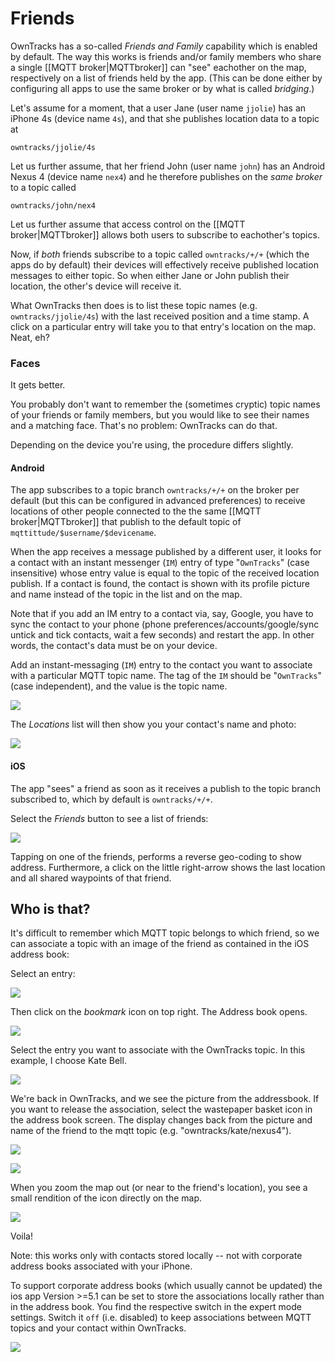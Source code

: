 # Friends

OwnTracks has a so-called _Friends and Family_ capability which is enabled by
default. The way this works is friends and/or family members who share a single
[[MQTT broker|MQTTbroker]] can "see" eachother on the map, respectively on a
list of friends held by the app.  (This can be done either by configuring all
apps to use the same broker or by what is called _bridging_.)

Let's assume for a moment, that a user Jane (user name `jjolie`) has an iPhone 4s (device name `4s`), and that she publishes location data to a topic at

```
owntracks/jjolie/4s
```

Let us further assume, that her friend John (user name `john`) has an Android Nexus 4 (device name `nex4`) and he therefore publishes on the _same broker_ to a topic called

```
owntracks/john/nex4
```

Let us further assume that access control on the [[MQTT broker|MQTTbroker]] allows both users to subscribe to eachother's topics.

Now, if *both* friends subscribe to a topic called `owntracks/+/+` (which the
apps do by default) their devices will effectively receive published location
messages to either topic. So when either Jane or John publish their location,
the other's device will receive it.

What OwnTracks then does is to list these topic names (e.g. `owntracks/jjolie/4s`) with the last received position and a time stamp. A click on a particular entry will take you to that entry's location on the map. Neat, eh?

### Faces

It gets better.

You probably don't want to remember the (sometimes cryptic) topic names of your friends or family members, but you would like to see their names and a matching face. That's no problem: OwnTracks can do that.

Depending on the device you're using, the procedure differs slightly.

#### Android

The app subscribes to a topic branch `owntracks/+/+` on the broker per default
(but this can be configured in advanced preferences) to receive locations of
other people connected to the the same [[MQTT broker|MQTTbroker]] that publish
to the default topic of `mqttittude/$username/$devicename`.

When the app receives a message published by a different user, it looks for a
contact with an instant messenger (`IM`) entry of type "`OwnTracks`" (case insensitive)
whose entry value is equal to the topic of the received location
publish. If a contact is found, the contact is shown with its profile picture
and name instead of the topic in the list and on the map.

Note that if you add an IM entry to a contact via, say, Google, you have to
sync the contact to your phone (phone preferences/accounts/google/sync untick
and tick contacts, wait a few seconds) and restart the app. In other words, the
contact's data must be on your device.

Add an instant-messaging (`IM`) entry to the contact you want to associate with
a particular MQTT topic name. The tag of the `IM` should be "`OwnTracks`" (case
independent), and the value is the topic name.

![](https://raw.github.com/wiki/owntracks/owntracks/assets/android/b-contact-address.png)

The _Locations_ list will then show you your contact's name and photo:

![](https://raw.github.com/wiki/owntracks/owntracks/assets/android/b-locations01.png)

#### iOS

The app "sees" a friend as soon as it receives a publish to the topic branch subscribed to, which by default is `owntracks/+/+`.

Select the _Friends_ button to see a list of friends:

![](https://raw.github.com/wiki/owntracks/owntracks/assets/friends/ios/ios-friends-01.png)

Tapping on one of the friends, performs a reverse geo-coding to show address. Furthermore, a click on the little right-arrow shows the last location and
all shared waypoints of that friend.

## Who is that?

It's difficult to remember which MQTT topic belongs to which friend, so we can associate a topic with an image of the friend as contained in the iOS address book:

Select an entry:

![](https://raw.github.com/wiki/owntracks/owntracks/assets/friends/ios/ios-friends-02.png)

Then click on the _bookmark_ icon on top right. The Address book opens.

![](https://raw.github.com/wiki/owntracks/owntracks/assets/friends/ios/ios-friends-09.png)

Select the entry you want to associate with the OwnTracks topic. In this
example, I choose Kate Bell.

![](https://raw.github.com/wiki/owntracks/owntracks/assets/friends/ios/ios-friends-04.png)

We're back in OwnTracks, and we see the picture from the addressbook.
If you want to release the association, select the wastepaper basket icon in the address book screen. The display
changes back from the picture and name of the friend to the mqtt topic (e.g. "owntracks/kate/nexus4").

![](https://raw.github.com/wiki/owntracks/owntracks/assets/friends/ios/ios-friends-05.png)

![](https://raw.github.com/wiki/owntracks/owntracks/assets/friends/ios/ios-friends-06.png)


When you zoom the map out (or near to the friend's location), you see a small rendition of the icon directly on the map.

![](https://raw.github.com/wiki/owntracks/owntracks/assets/friends/ios/ios-friends-07.png)

Voila!

Note: this works only with contacts stored locally -- not with corporate address books associated with your iPhone.

To support corporate address books (which usually cannot be updated) the ios
app Version >=5.1 can be set to store the associations locally rather than in
the address book. You find the respective switch in the expert mode settings.
Switch it `off` (i.e. disabled) to keep associations between MQTT topics and 
your contact within OwnTracks.

![](https://raw.github.com/wiki/owntracks/owntracks/assets/friends/ios/ios-friends-08.png)

